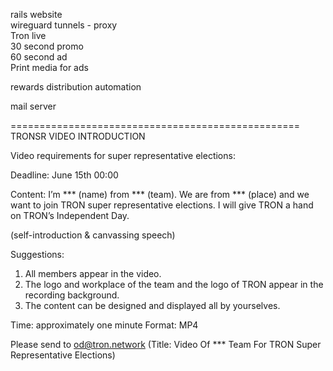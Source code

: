 rails website  
wireguard tunnels - proxy  
Tron live  
30 second promo  
60 second ad  
Print media for ads  

rewards distribution automation  

mail server  


==================================================  
TRONSR VIDEO INTRODUCTION

Video requirements for super representative elections:

Deadline: June 15th 00:00

Content:
I’m *** (name) from *** (team). We are from *** (place) and we want to join TRON super representative elections. I will give TRON a hand on TRON’s Independent Day.  

(self-introduction & canvassing speech)
 
Suggestions:

1. All members appear in the video.
2. The logo and workplace of the team and the logo of TRON appear in the recording background.
3. The content can be designed and displayed all by yourselves.

Time: approximately one minute
Format: MP4

Please send to od@tron.network (Title: Video Of *** Team For TRON Super Representative Elections)
